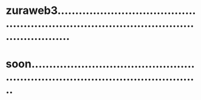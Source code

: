 # zuraweb3..............................................................................................................
# soon.....................................................................................................
